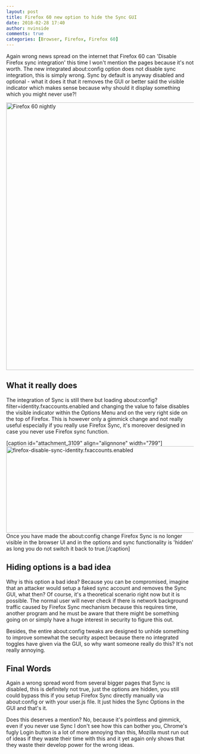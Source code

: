 ```yaml
---
layout: post
title: Firefox 60 new option to hide the Sync GUI
date: 2018-02-28 17:40
author: nvinside
comments: true
categories: [Browser, Firefox, Firefox 60]
---
```

Again wrong news spread on the internet that Firefox 60 can 'Disable Firefox sync integration' this time I won't mention the pages because it's not worth. The new integrated about:config option does not disable sync integration, this is simply wrong. Sync by default is anyway disabled and optional - what it does it that it removes the GUI or better said the visible indicator which makes sense because why should it display something which you might never use?!

<img class="alignnone size-full wp-image-3108" src="https://chefkochblog.files.wordpress.com/2018/02/maxresdefault4.jpg" alt="Firefox 60 nightly" width="1280" height="720" />

<!--more-->

<h2>What it really does</h2>

The integration of Sync is still there but loading about:config?filter=identity.fxaccounts.enabled and changing the value to false disables the visible indicator within the Options Menu and on the very right side on the top of Firefox. This is however only a gimmick change and not really useful especially if you really use Firefox Sync, it's moreover designed in case you never use Firefox sync function.

[caption id="attachment_3109" align="alignnone" width="799"]<img class="alignnone size-full wp-image-3109" src="https://chefkochblog.files.wordpress.com/2018/02/firefox-disable-sync-identity-fxaccounts-enabled.png" alt="firefox-disable-sync-identity.fxaccounts.enabled" width="799" height="233" /> Once you have made the about:config change Firefox Sync is no longer visible in the browser UI and in the options and sync functionality is 'hidden' as long you do not switch it back to true.[/caption]

<h2>Hiding options is a bad idea</h2>

Why is this option a bad idea? Because you can be compromised, imagine that an attacker would setup a faked sync account and removes the Sync GUI, what then? Of course, it's a theoretical scenario right now but it is possible. The normal user will never check if there is network background traffic caused by Firefox Sync mechanism because this requires time, another program and he must be aware that there might be something going on or simply have a huge interest in security to figure this out.

Besides, the entire about:config tweaks are designed to unhide something to improve somewhat the security aspect because there no integrated toggles have given via the GUI, so why want someone really do this? It's not really annoying.

<h2>Final Words</h2>

Again a wrong spread word from several bigger pages that Sync is disabled, this is definitely not true, just the options are hidden, you still could bypass this if you setup Firefox Sync directly manually via about:config or with your user.js file. It just hides the Sync Options in the GUI and that's it.

Does this deserves a mention? No, because it's pointless and gimmick, even if you never use Sync I don't see how this can bother you, Chrome's fugly Login button is a lot of more annoying than this, Mozilla must run out of ideas if they waste their time with this and it yet again only shows that they waste their develop power for the wrong ideas.
